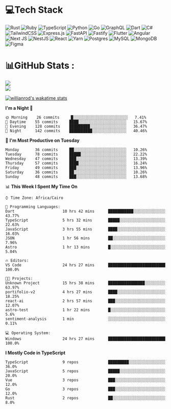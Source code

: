 # 💻Tech Stack

![Rust](https://img.shields.io/badge/rust-%23000000.svg?style=for-the-badge&logo=rust&logoColor=white) ![Ruby](https://img.shields.io/badge/ruby-%23CC342D.svg?style=for-the-badge&logo=ruby&logoColor=white) ![TypeScript](https://img.shields.io/badge/typescript-%23007ACC.svg?style=for-the-badge&logo=typescript&logoColor=white) ![Python](https://img.shields.io/badge/python-3670A0?style=for-the-badge&logo=python&logoColor=ffdd54) ![Go](https://img.shields.io/badge/go-%2300ADD8.svg?style=for-the-badge&logo=go&logoColor=white) ![GraphQL](https://img.shields.io/badge/-GraphQL-E10098?style=for-the-badge&logo=graphql&logoColor=white) ![Dart](https://img.shields.io/badge/dart-%230175C2.svg?style=for-the-badge&logo=dart&logoColor=white) ![C#](https://img.shields.io/badge/c%23-%23239120.svg?style=for-the-badge&logo=c-sharp&logoColor=white) ![TailwindCSS](https://img.shields.io/badge/tailwindcss-%2338B2AC.svg?style=for-the-badge&logo=tailwind-css&logoColor=white) ![Express.js](https://img.shields.io/badge/express.js-%23404d59.svg?style=for-the-badge&logo=express&logoColor=%2361DAFB) ![FastAPI](https://img.shields.io/badge/FastAPI-005571?style=for-the-badge&logo=fastapi) ![Fastify](https://img.shields.io/badge/fastify-%23000000.svg?style=for-the-badge&logo=fastify&logoColor=white) ![Flutter](https://img.shields.io/badge/Flutter-%2302569B.svg?style=for-the-badge&logo=Flutter&logoColor=white) ![Angular](https://img.shields.io/badge/angular-%23DD0031.svg?style=for-the-badge&logo=angular&logoColor=white) ![Next JS](https://img.shields.io/badge/Next-black?style=for-the-badge&logo=next.js&logoColor=white) ![NestJS](https://img.shields.io/badge/nestjs-%23E0234E.svg?style=for-the-badge&logo=nestjs&logoColor=white) ![React](https://img.shields.io/badge/react-%2320232a.svg?style=for-the-badge&logo=react&logoColor=%2361DAFB) ![Yarn](https://img.shields.io/badge/yarn-%232C8EBB.svg?style=for-the-badge&logo=yarn&logoColor=white) ![Postgres](https://img.shields.io/badge/postgres-%23316192.svg?style=for-the-badge&logo=postgresql&logoColor=white) ![MySQL](https://img.shields.io/badge/mysql-%2300f.svg?style=for-the-badge&logo=mysql&logoColor=white) ![MongoDB](https://img.shields.io/badge/MongoDB-%234ea94b.svg?style=for-the-badge&logo=mongodb&logoColor=white)     ![Figma](https://img.shields.io/badge/figma-%23F24E1E.svg?style=for-the-badge&logo=figma&logoColor=white)

# 📊GitHub Stats :

![](https://github-readme-stats.vercel.app/api?username=joetifa2003&theme=tokyonight&hide_border=false&include_all_commits=false&count_private=false)<br/>
![](https://github-readme-streak-stats.herokuapp.com/?user=joetifa2003&theme=tokyonight&hide_border=false)<br/>

[![willianrod's wakatime stats](https://github-readme-stats.vercel.app/api/wakatime?username=joetifa2003&layout=compact)](https://github.com/anuraghazra/github-readme-stats)
<!--START_SECTION:waka-->
**I'm a Night 🦉** 

```text
🌞 Morning    26 commits     █░░░░░░░░░░░░░░░░░░░░░░░░   7.41% 
🌆 Daytime    55 commits     ████░░░░░░░░░░░░░░░░░░░░░   15.67% 
🌃 Evening    128 commits    █████████░░░░░░░░░░░░░░░░   36.47% 
🌙 Night      142 commits    ██████████░░░░░░░░░░░░░░░   40.46%

```
📅 **I'm Most Productive on Tuesday** 

```text
Monday       36 commits     ██░░░░░░░░░░░░░░░░░░░░░░░   10.26% 
Tuesday      78 commits     █████░░░░░░░░░░░░░░░░░░░░   22.22% 
Wednesday    47 commits     ███░░░░░░░░░░░░░░░░░░░░░░   13.39% 
Thursday     57 commits     ████░░░░░░░░░░░░░░░░░░░░░   16.24% 
Friday       49 commits     ███░░░░░░░░░░░░░░░░░░░░░░   13.96% 
Saturday     36 commits     ██░░░░░░░░░░░░░░░░░░░░░░░   10.26% 
Sunday       48 commits     ███░░░░░░░░░░░░░░░░░░░░░░   13.68%

```


📊 **This Week I Spent My Time On** 

```text
⌚︎ Time Zone: Africa/Cairo

💬 Programming Languages: 
Dart                     10 hrs 42 mins      ███████████░░░░░░░░░░░░░░   43.77% 
TypeScript               5 hrs 32 mins       █████░░░░░░░░░░░░░░░░░░░░   22.63% 
JavaScript               3 hrs 55 mins       ████░░░░░░░░░░░░░░░░░░░░░   16.03% 
JSON                     1 hr 56 mins        ██░░░░░░░░░░░░░░░░░░░░░░░   7.96% 
Astro                    1 hr 13 mins        █░░░░░░░░░░░░░░░░░░░░░░░░   5.04%

🔥 Editors: 
VS Code                  24 hrs 27 mins      █████████████████████████   100.0%

🐱‍💻 Projects: 
Unknown Project          15 hrs 38 mins      ████████████████░░░░░░░░░   63.97% 
portifolio-v2            4 hrs 27 mins       ████░░░░░░░░░░░░░░░░░░░░░   18.25% 
react-ai                 2 hrs 57 mins       ███░░░░░░░░░░░░░░░░░░░░░░   12.07% 
astro-test               1 hr 22 mins        █░░░░░░░░░░░░░░░░░░░░░░░░   5.6% 
sentiment-analysis       1 min               ░░░░░░░░░░░░░░░░░░░░░░░░░   0.11%

💻 Operating System: 
Windows                  24 hrs 27 mins      █████████████████████████   100.0%

```

**I Mostly Code in TypeScript** 

```text
TypeScript               9 repos             █████████░░░░░░░░░░░░░░░░   36.0% 
JavaScript               5 repos             █████░░░░░░░░░░░░░░░░░░░░   20.0% 
Vue                      3 repos             ███░░░░░░░░░░░░░░░░░░░░░░   12.0% 
Go                       3 repos             ███░░░░░░░░░░░░░░░░░░░░░░   12.0% 
Rust                     2 repos             ██░░░░░░░░░░░░░░░░░░░░░░░   8.0%

```



<!--END_SECTION:waka-->
